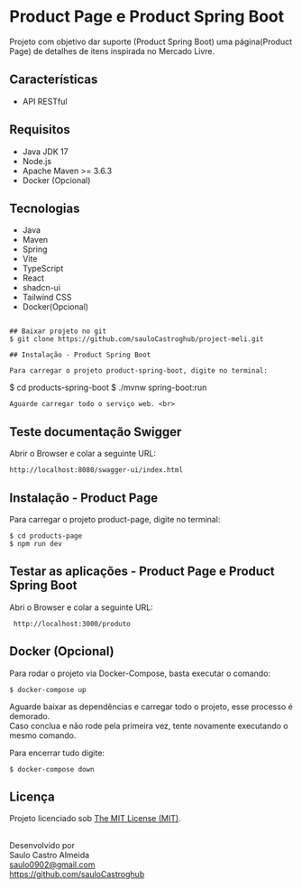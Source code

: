 # Product Page e Product Spring Boot

Projeto com objetivo dar suporte (Product Spring Boot) uma página(Product Page) de detalhes de itens inspirada no Mercado Livre.

## Características 

- API RESTful

## Requisitos

- Java JDK 17
- Node.js
- Apache Maven >= 3.6.3 
- Docker (Opcional)

## Tecnologias

- Java
- Maven
- Spring
- Vite
- TypeScript
- React
- shadcn-ui
- Tailwind CSS
- Docker(Opcional)

```

## Baixar projeto no git
$ git clone https://github.com/sauloCastroghub/project-meli.git

## Instalação - Product Spring Boot

Para carregar o projeto product-spring-boot, digite no terminal:

```
$ cd products-spring-boot
$ ./mvnw spring-boot:run 

```
Aguarde carregar todo o serviço web. <br>

```
## Teste documentação Swigger

Abrir o Browser e colar a seguinte URL:

```
http://localhost:8080/swagger-ui/index.html

```

## Instalação - Product Page

Para carregar o projeto product-page, digite no terminal:

```
$ cd products-page
$ npm run dev

```

## Testar as aplicações - Product Page e Product Spring Boot

Abri o Browser e colar a seguinte URL:

``` 
 http://localhost:3000/produto

```
 
## Docker (Opcional)

Para rodar o projeto via Docker-Compose, basta executar o comando:

```
$ docker-compose up
```

Aguarde baixar as dependências e carregar todo o projeto, esse processo é demorado. <br>
Caso conclua e não rode pela primeira vez, tente novamente executando o mesmo comando. <br>

Para encerrar tudo digite:

```
$ docker-compose down
```


## Licença

Projeto licenciado sob <a href="LICENSE">The MIT License (MIT)</a>.<br><br>

Desenvolvido por<br>
Saulo Castro Almeida<br>
saulo0902@gmail.com<br>
https://github.com/sauloCastroghub<br>
